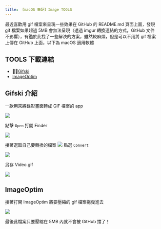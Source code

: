 ```yaml
---
title: 【macOS 筆記】Image TOOLS
---
```

最近喜歡用 gif 檔案來呈現一些效果在 GitHub 的 README.md 頁面上面，發現 gif 檔案如果超過 5MB 會無法呈現（透過 imgur 轉換連結的方式，GitHub 文件不影響），有鑑於此找了一些解決的方案，雖然較麻煩，但是可以不用將 gif 檔案上傳在 GitHub 上面，以下為 macOS 適用軟體

## TOOLS 下載連結

* [Gifski](https://apps.apple.com/us/app/gifski/id1351639930?mt=12)
* [ImageOptim](https://imageoptim.com/ImageOptim.tbz2)

## Gifski 介紹

一款用來將錄影畫面轉成 GIF 檔案的 app

![](https://i.imgur.com/XJIQlsN.png)

點擊 `Open` 打開 Finder

![](https://i.imgur.com/oEEDFMa.png)

接著選取自己要轉換的檔案
![](https://i.imgur.com/FXIh9UT.png)
點選 `Convert`

![](https://i.imgur.com/fShFMkK.png)

另存 Video.gif

![](https://i.imgur.com/GvlsV9m.png)

## ImageOptim

接著打開 ImageOptim 將要壓縮的 gif 檔案拖曳進去

![](https://i.imgur.com/2cNvnTa.gif)

最後此檔案只要壓縮在 5MB 內就不會被 GitHub 擋了！
